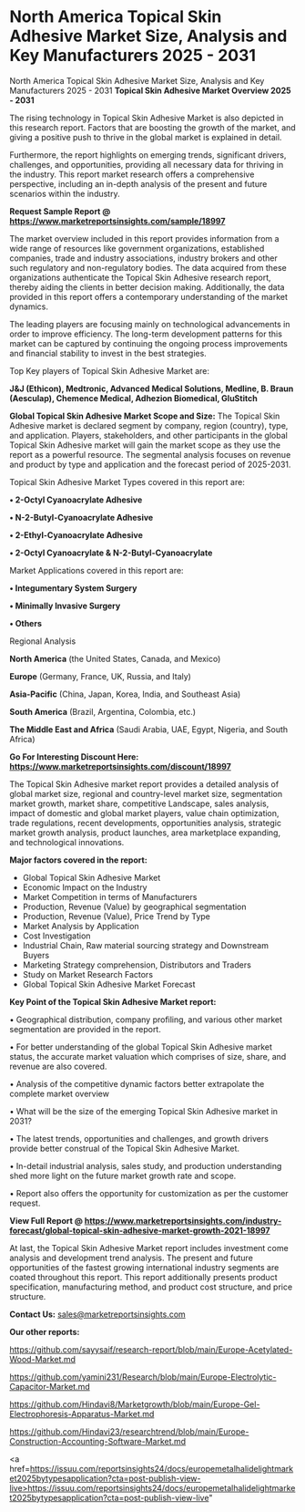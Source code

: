 # North America Topical Skin Adhesive Market Size, Analysis and Key Manufacturers 2025 - 2031
North America Topical Skin Adhesive Market Size, Analysis and Key Manufacturers 2025 - 2031
<Strong> Topical Skin Adhesive Market Overview 2025 - 2031</strong>

The rising technology in Topical Skin Adhesive Market is also depicted in this research report. Factors that are boosting the growth of the market, and giving a positive push to thrive in the global market is explained in detail.

Furthermore, the report highlights on emerging trends, significant drivers, challenges, and opportunities, providing all necessary data for thriving in the industry. This report market research offers a comprehensive perspective, including an in-depth analysis of the present and future scenarios within the industry.

<strong>Request Sample Report @ <a href=https://www.marketreportsinsights.com/sample/18997>https://www.marketreportsinsights.com/sample/18997</a></strong>

The market overview included in this report provides information from a wide range of resources like government organizations, established companies, trade and industry associations, industry brokers and other such regulatory and non-regulatory bodies. The data acquired from these organizations authenticate the Topical Skin Adhesive research report, thereby aiding the clients in better decision making. Additionally, the data provided in this report offers a contemporary understanding of the market dynamics.

The leading players are focusing mainly on technological advancements in order to improve efficiency. The long-term development patterns for this market can be captured by continuing the ongoing process improvements and financial stability to invest in the best strategies.

Top Key players of Topical Skin Adhesive Market are:

<strong>J&J (Ethicon), Medtronic, Advanced Medical Solutions, Medline, B. Braun (Aesculap), Chemence Medical, Adhezion Biomedical, GluStitch</strong>

<strong><b>Global Topical Skin Adhesive Market Scope and Size:</b></strong>
The Topical Skin Adhesive market is declared segment by company, region (country), type, and application. Players, stakeholders, and other participants in the global Topical Skin Adhesive market will gain the market scope as they use the report as a powerful resource. The segmental analysis focuses on revenue and product by type and application and the forecast period of 2025-2031.

Topical Skin Adhesive Market Types covered in this report are:

<strong>• 2-Octyl Cyanoacrylate Adhesive

• N-2-Butyl-Cyanoacrylate Adhesive

• 2-Ethyl-Cyanoacrylate Adhesive

• 2-Octyl Cyanoacrylate & N-2-Butyl-Cyanoacrylate</strong>

Market Applications covered in this report are:

<strong>• Integumentary System Surgery

• Minimally Invasive Surgery

• Others</strong> 

Regional Analysis

<strong>North America</strong> (the United States, Canada, and Mexico)

<strong>Europe</strong> (Germany, France, UK, Russia, and Italy)

<strong>Asia-Pacific</strong> (China, Japan, Korea, India, and Southeast Asia)

<strong>South America</strong> (Brazil, Argentina, Colombia, etc.)

<strong>The Middle East and Africa</strong> (Saudi Arabia, UAE, Egypt, Nigeria, and South Africa)

<strong>Go For Interesting Discount Here: <a href=https://www.marketreportsinsights.com/discount/18997>https://www.marketreportsinsights.com/discount/18997</a></strong>

The Topical Skin Adhesive market report provides a detailed analysis of global market size, regional and country-level market size, segmentation market growth, market share, competitive Landscape, sales analysis, impact of domestic and global market players, value chain optimization, trade regulations, recent developments, opportunities analysis, strategic market growth analysis, product launches, area marketplace expanding, and technological innovations.

<strong><b>Major factors covered in the report:</b></strong>
<ul>
  <li>Global Topical Skin Adhesive Market </li>
  <li>Economic Impact on the Industry</li>
  <li>Market Competition in terms of Manufacturers</li>
  <li>Production, Revenue (Value) by geographical segmentation</li>
  <li>Production, Revenue (Value), Price Trend by Type</li>
  <li>Market Analysis by Application</li>
  <li>Cost Investigation</li>
  <li>Industrial Chain, Raw material sourcing strategy and Downstream Buyers</li>
  <li>Marketing Strategy comprehension, Distributors and Traders</li>
  <li>Study on Market Research Factors</li>
  <li>Global Topical Skin Adhesive Market Forecast</li>
</ul>

<strong><b>Key Point of the Topical Skin Adhesive Market report:</b></strong>

• Geographical distribution, company profiling, and various other market segmentation are provided in the report.

• For better understanding of the global Topical Skin Adhesive market status, the accurate market valuation which comprises of size, share, and revenue are also covered.

• Analysis of the competitive dynamic factors better extrapolate the complete market overview

• What will be the size of the emerging Topical Skin Adhesive market in 2031?

• The latest trends, opportunities and challenges, and growth drivers provide better construal of the Topical Skin Adhesive Market.

• In-detail industrial analysis, sales study, and production understanding shed more light on the future market growth rate and scope.

• Report also offers the opportunity for customization as per the customer request.

<strong><b>View Full Report @ <a href=https://www.marketreportsinsights.com/industry-forecast/global-topical-skin-adhesive-market-growth-2021-18997>https://www.marketreportsinsights.com/industry-forecast/global-topical-skin-adhesive-market-growth-2021-18997</a></b></strong>


At last, the Topical Skin Adhesive Market report includes investment come analysis and development trend analysis. The present and future opportunities of the fastest growing international industry segments are coated throughout this report. This report additionally presents product specification, manufacturing method, and product cost structure, and price structure.

<strong>Contact Us:</strong>
sales@marketreportsinsights.com

<strong>Our other reports:</strong>

<a href=https://github.com/sayysaif/research-report/blob/main/Europe-Acetylated-Wood-Market.md>https://github.com/sayysaif/research-report/blob/main/Europe-Acetylated-Wood-Market.md</a>

<a href=https://github.com/yamini231/Research/blob/main/Europe-Electrolytic-Capacitor-Market.md>https://github.com/yamini231/Research/blob/main/Europe-Electrolytic-Capacitor-Market.md</a>

<a href=https://github.com/Hindavi8/Marketgrowth/blob/main/Europe-Gel-Electrophoresis-Apparatus-Market.md>https://github.com/Hindavi8/Marketgrowth/blob/main/Europe-Gel-Electrophoresis-Apparatus-Market.md</a>

<a href=https://github.com/Hindavi23/researchtrend/blob/main/Europe-Construction-Accounting-Software-Market.md>https://github.com/Hindavi23/researchtrend/blob/main/Europe-Construction-Accounting-Software-Market.md</a>

<a href=https://issuu.com/reportsinsights24/docs/europemetalhalidelightmarket2025bytypesapplication?cta=post-publish-view-live>https://issuu.com/reportsinsights24/docs/europemetalhalidelightmarket2025bytypesapplication?cta=post-publish-view-live</a>"
